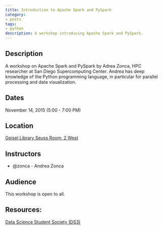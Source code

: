 ```yaml
---
title: Introduction to Apache Spark and PySpark
category:
- posts
tags:
- python
description: A workshop introducing Apache Spark and PySpark.
---
```

## Description

A workshop on Apache Spark and PySpark by Adrea Zonca, HPC researcher at San Diego Supercomputing Center.  Andrea has deep knowledge of the Python programming language, in particular for parallel processing and data visualization.

## Dates
November 14, 2015 (5:00 - 7:00 PM)

## Location
[Geisel Library Seuss Room, 2 West](http://libraries.ucsd.edu/_files/pdf/floor-plans/geisel-2nd-floor-layout.pdf)

## Instructors
* @zonca - Andrea Zonca

## Audience

This workshop is open to all.

## Resources: 
[Data Science Student Society (DS3)](https://ds3.io)
